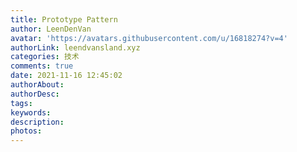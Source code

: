 ```yaml
---
title: Prototype Pattern
author: LeenDenVan
avatar: 'https://avatars.githubusercontent.com/u/16818274?v=4'
authorLink: leendvansland.xyz
categories: 技术
comments: true
date: 2021-11-16 12:45:02
authorAbout:
authorDesc:
tags:
keywords:
description:
photos:
---
```


